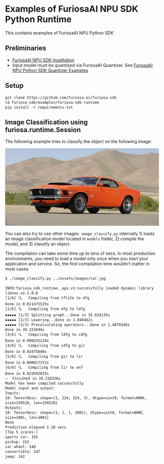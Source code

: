 # Examples of FuriosaAI NPU SDK Python Runtime

This contains examples of FuriosaAI NPU Python SDK

## Preliminaries
* [FuriosaAI NPU SDK insatllation](https://furiosa-ai.github.io/renegade-manual/sdk/latest/ko/installation/index.html)
* Input model must be quantized via FuriosaAI Quantizer. See [FuriosaAI NPU Python SDK Quantizer Examples](../furiosa-sdk-quantizer)

## Setup
```
git clone https://github.com/furiosa-ai/furiosa-sdk
cd furiosa-sdk/examples/furiosa-sdk-runtime
pip install -r requirements.txt
```

## Image Classification using furiosa.runtime.Session

The following example tries to classify the object on the following image:

![A Car](../assets/images/car.jpg)

You can also try to use other images. `image_classify.py` internally 1) loads an image classification model located in `models` folder, 2) compile the model, and 3) classify an object.

The compilation can take some time up to tens of secs. In most production environments, you need to load a model only once when you start your application and service. So, the first compilation time wouldn't matter in most cases.

```
$ ./image_classify.py ../assets/images/car.jpg

INFO:furiosa_sdk_runtime._api.v1:successfully loaded dynamic library libnux.so.1.0.0
[1/6] 🔍   Compiling from tflite to dfg
Done in 0.011475525s
[2/6] 🔍   Compiling from dfg to ldfg
▪▪▪▪▪ [1/3] Splitting graph...Done in 35.824135s
▪▪▪▪▪ [2/3] Lowering...Done in 1.840462s
▪▪▪▪▪ [3/3] Precalculating operators...Done in 1.4879146s
Done in 39.153694s
[3/6] 🔍   Compiling from ldfg to cdfg
Done in 0.000241224s
[4/6] 🔍   Compiling from cdfg to gir
Done in 0.02475848s
[5/6] 🔍   Compiling from gir to lir
Done in 0.000917372s
[6/6] 🔍   Compiling from lir to enf
Done in 0.022692025s
✨  Finished in 39.228256s
Model has been compiled successfully
Model input and output:
Inputs:
{0: TensorDesc: shape=(1, 224, 224, 3), dtype=uint8, format=NHWC, size=150528, len=150528}
Outputs:
{0: TensorDesc: shape=(1, 1, 1, 1001), dtype=uint8, format=NHWC, size=1001, len=1001}
None
Prediction elapsed 2.10 secs
[Top 5 scores:]
sports car: 155
pickup: 152
car wheel: 148
convertible: 147
jeep: 142
```
